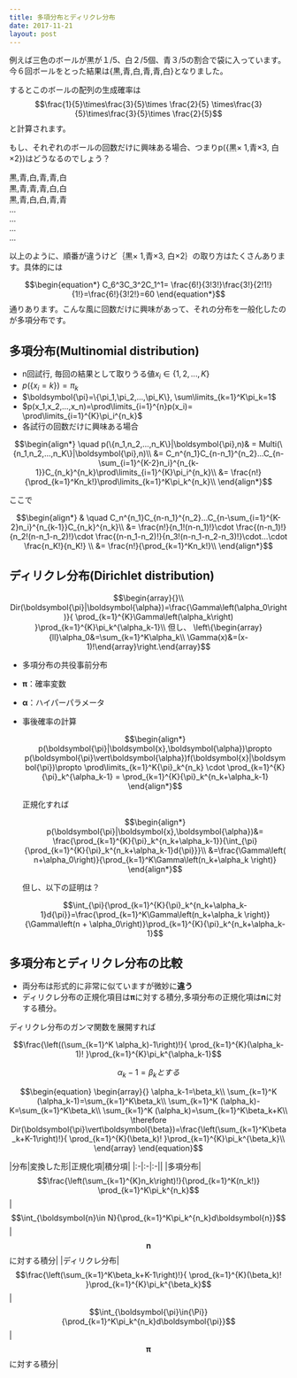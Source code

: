 ```yaml
---
title: 多項分布とディリクレ分布
date: 2017-11-21
layout: post
---
```


例えば三色のボールが黒が１/5、白２/5個、青３/5の割合で袋に入っています。今６回ボールをとった結果は{黒,青,白,青,青,白}となりました。

するとこのボールの配列の生成確率は$$\frac{1}{5}\times\frac{3}{5}\times \frac{2}{5} \times\frac{3}{5}\times\frac{3}{5}\times \frac{2}{5}$$と計算されます。

もし、それぞれのボールの回数だけに興味ある場合、つまりp(\{黒× 1,青×3, 白×2\})はどうなるのでしょう？

黒,青,白,青,青,白  
黒,青,青,青,白,白  
黒,青,白,白,青,青  
...  
...  
...  
...  

以上のように、順番が違うけど｛黒× 1,青×3, 白×2｝の取り方はたくさんあります。具体的には


$$\begin{equation*}
C_6^3C_3^2C_1^1= \frac{6!}{3!3!}\frac{3!}{2!1!}{1!}=\frac{6!}{3!2!}=60
\end{equation*}$$通りあります。こんな風に回数だけに興味があって、それの分布を一般化したのが多項分布です。

## 多項分布(Multinomial distribution)

- n回試行,
毎回の結果として取りうる値$x_i\in\{1,2,...,K\}$
- $p(\{x_i=k\})=\pi_k$
- $\boldsymbol{\pi}=\{\pi_1,\pi_2,...,\pi_K\}, \sum\limits_{k=1}^K\pi_k=1$
- $p(x_1,x_2,...,x_n)=\prod\limits_{i=1}^{n}p(x_i)= \prod\limits_{i=1}^{K}\pi_i^{n_k}$
- 各試行の回数だけに興味ある場合

$$\begin{align*}
\quad p(\{n_1,n_2,...,n_K\}|\boldsymbol{\pi},n)& =  Multi(\{n_1,n_2,...,n_K\}|\boldsymbol{\pi},n)\\
&=  C_n^{n_1}C_{n-n_1}^{n_2}...C_{n-\sum_{i=1}^{K-2}n_i}^{n_{k-1}}C_{n_k}^{n_k}\prod\limits_{i=1}^{K}\pi_i^{n_k}\\
&= \frac{n!}{\prod_{k=1}^Kn_k!}\prod\limits_{k=1}^K\pi_k^{n_k}\\
\end{align*}$$

ここで

$$\begin{align*}
& \quad C_n^{n_1}C_{n-n_1}^{n_2}...C_{n-\sum_{i=1}^{K-2}n_i}^{n_{k-1}}C_{n_k}^{n_k}\\
&= \frac{n!}{n_1!(n-n_1)!}\cdot \frac{(n-n_1)!}{n_2!(n-n_1-n_2)!}\cdot \frac{(n-n_1-n_2)!}{n_3!(n-n_1-n_2-n_3)!}\cdot...\cdot \frac{n_K!}{n_K!} \\
&= \frac{n!}{\prod_{k=1}^Kn_k!}\\
\end{align*}$$

## ディリクレ分布(Dirichlet distribution)

$$\begin{array}{}\\
Dir(\boldsymbol{\pi}|\boldsymbol{\alpha})=\frac{\Gamma\left(\alpha_0\right)}{ \prod_{k=1}^{K}\Gamma\left(\alpha_k\right) }\prod_{k=1}^{K}\pi_k^{\alpha_k-1}\\
但し、 \left\{\begin{array}{ll}\alpha_0&=\sum_{k=1}^K\alpha_k\\
\Gamma(x)&=(x-1)!\end{array}\right.\end{array}$$ 

- 多項分布の共役事前分布
- $\boldsymbol{\pi}$：確率変数
- $\boldsymbol{\alpha}$：ハイパーパラメータ
- 事後確率の計算

    $$\begin{align*}
    p(\boldsymbol{\pi}|\boldsymbol{x},\boldsymbol{\alpha})\propto p(\boldsymbol{\pi}\vert\boldsymbol{\alpha})f(\boldsymbol{x}|\boldsymbol{\pi})\propto  \prod\limits_{k=1}^K{\pi}_k^{n_k} \cdot \prod_{k=1}^{K}{\pi}_k^{\alpha_k-1} = \prod_{k=1}^{K}{\pi}_k^{n_k+\alpha_k-1}
    \end{align*}$$

    正規化すれば

    $$\begin{align*}
    p(\boldsymbol{\pi}|\boldsymbol{x},\boldsymbol{\alpha})&= \frac{\prod_{k=1}^{K}{\pi}_k^{n_k+\alpha_k-1}}{\int_{\pi}{\prod_{k=1}^{K}{\pi}_k^{n_k+\alpha_k-1}d{\pi}}}\\
    &=\frac{\Gamma\left( n+\alpha_0\right)}{\prod_{k=1}^K\Gamma\left(n_k+\alpha_k \right)}
    \end{align*}$$

    但し、以下の証明は？

    $$\int_{\pi}{\prod_{k=1}^{K}{\pi}_k^{n_k+\alpha_k-1}d{\pi}}=\frac{\prod_{k=1}^K\Gamma\left(n_k+\alpha_k \right)}{\Gamma\left(n + \alpha_0\right)}\prod_{k=1}^{K}{\pi}_k^{n_k+\alpha_k-1}$$


## 多項分布とディリクレ分布の比較

- 両分布は形式的に非常に似ていますが微妙に**違う**
- ディリクレ分布の正規化項目は$\boldsymbol{\pi}$に対する積分,多項分布の正規化項は$\boldsymbol{n}$に対する積分。


ディリクレ分布のガンマ関数を展開すれば




$$\frac{\left((\sum_{k=1}^K \alpha_k)-1\right)!}{ \prod_{k=1}^{K}(\alpha_k-1)! }\prod_{k=1}^{K}\pi_k^{\alpha_k-1}$$

$$\alpha_k-1=\beta_k とする$$

$$\begin{equation}
\begin{array}{}
\alpha_k-1=\beta_k\\
\sum_{k=1}^K (\alpha_k-1)=\sum_{k=1}^K\beta_k\\
\sum_{k=1}^K (\alpha_k)-K=\sum_{k=1}^K\beta_k\\
\sum_{k=1}^K (\alpha_k)=\sum_{k=1}^K\beta_k+K\\
\therefore Dir(\boldsymbol{\pi}\vert\boldsymbol{\beta})=\frac{\left(\sum_{k=1}^K\beta_k+K-1\right)!}{ \prod_{k=1}^{K}(\beta_k)! }\prod_{k=1}^{K}\pi_k^{\beta_k}\\
\end{array}
\end{equation}$$

|分布|変換した形|正規化項|積分項|
|:-|:-|:-||
|多項分布|$$\frac{\left(\sum_{k=1}^{K}n_k\right)!}{\prod_{k=1}^K(n_k!)} \prod_{k=1}^K\pi_k^{n_k}$$| $$\int_{\boldsymbol{n}\in N}{\prod_{k=1}^K\pi_k^{n_k}d\boldsymbol{n}}$$|$$\boldsymbol{n}$$に対する積分|
|ディリクレ分布|$$\frac{\left(\sum_{k=1}^K\beta_k+K-1\right)!}{ \prod_{k=1}^{K}(\beta_k)! }\prod_{k=1}^{K}\pi_k^{\beta_k}$$|$$\int_{\boldsymbol{\pi}\in{\Pi}}{\prod_{k=1}^K\pi_k^{n_k}d\boldsymbol{\pi}}$$|$$\boldsymbol{\pi}$$に対する積分|





